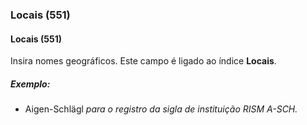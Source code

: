 ### Locais (551)

#### Locais (551)
Insira nomes geográficos. Este campo é ligado ao índice **Locais**.   

##### Exemplo:  
- Aigen-Schlägl _para o registro da sigla de instituição RISM A-SCH._
